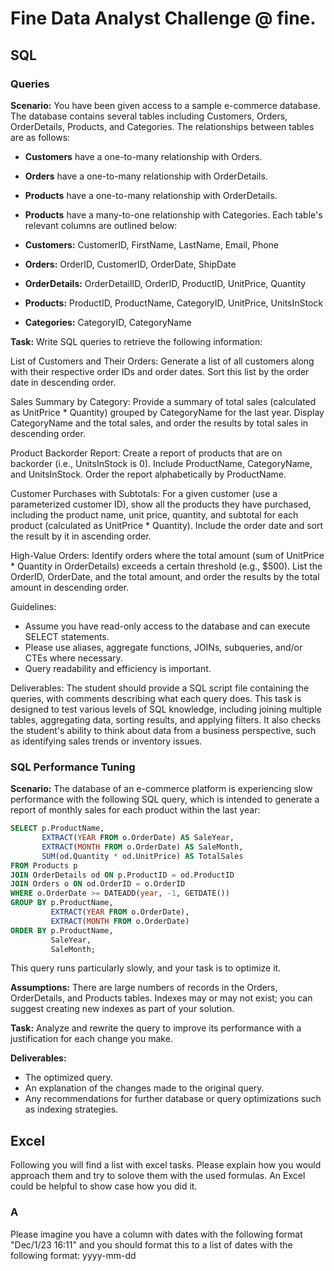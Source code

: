 # Fine Data Analyst Challenge @ fine.

## SQL

### Queries

__Scenario:__
You have been given access to a sample e-commerce database. The database contains several tables including Customers, Orders, OrderDetails, Products, and Categories. The relationships between tables are as follows:

- __Customers__ have a one-to-many relationship with Orders.
- __Orders__ have a one-to-many relationship with OrderDetails.
- __Products__ have a one-to-many relationship with OrderDetails.
- __Products__ have a many-to-one relationship with Categories.
Each table's relevant columns are outlined below:

- __Customers:__ CustomerID, FirstName, LastName, Email, Phone
- __Orders:__ OrderID, CustomerID, OrderDate, ShipDate
- __OrderDetails:__ OrderDetailID, OrderID, ProductID, UnitPrice, Quantity
- __Products:__ ProductID, ProductName, CategoryID, UnitPrice, UnitsInStock
- __Categories:__ CategoryID, CategoryName

__Task:__
Write SQL queries to retrieve the following information:

List of Customers and Their Orders:
Generate a list of all customers along with their respective order IDs and order dates. Sort this list by the order date in descending order.

Sales Summary by Category:
Provide a summary of total sales (calculated as UnitPrice * Quantity) grouped by CategoryName for the last year. Display CategoryName and the total sales, and order the results by total sales in descending order.

Product Backorder Report:
Create a report of products that are on backorder (i.e., UnitsInStock is 0). Include ProductName, CategoryName, and UnitsInStock. Order the report alphabetically by ProductName.

Customer Purchases with Subtotals:
For a given customer (use a parameterized customer ID), show all the products they have purchased, including the product name, unit price, quantity, and subtotal for each product (calculated as UnitPrice * Quantity). Include the order date and sort the result by it in ascending order.

High-Value Orders:
Identify orders where the total amount (sum of UnitPrice * Quantity in OrderDetails) exceeds a certain threshold (e.g., $500). List the OrderID, OrderDate, and the total amount, and order the results by the total amount in descending order.

Guidelines:
- Assume you have read-only access to the database and can execute SELECT statements.
- Please use aliases, aggregate functions, JOINs, subqueries, and/or CTEs where necessary.
- Query readability and efficiency is important.

Deliverables:
The student should provide a SQL script file containing the queries, with comments describing what each query does.
This task is designed to test various levels of SQL knowledge, including joining multiple tables, aggregating data, sorting results, and applying filters. It also checks the student's ability to think about data from a business perspective, such as identifying sales trends or inventory issues.

### SQL Performance Tuning

__Scenario:__
The database of an e-commerce platform is experiencing slow performance with the following SQL query, which is intended to generate a report of monthly sales for each product within the last year:

```sql
SELECT p.ProductName, 
       EXTRACT(YEAR FROM o.OrderDate) AS SaleYear,
       EXTRACT(MONTH FROM o.OrderDate) AS SaleMonth,
       SUM(od.Quantity * od.UnitPrice) AS TotalSales
FROM Products p
JOIN OrderDetails od ON p.ProductID = od.ProductID
JOIN Orders o ON od.OrderID = o.OrderID
WHERE o.OrderDate >= DATEADD(year, -1, GETDATE())
GROUP BY p.ProductName, 
         EXTRACT(YEAR FROM o.OrderDate),
         EXTRACT(MONTH FROM o.OrderDate)
ORDER BY p.ProductName, 
         SaleYear, 
         SaleMonth;
```
This query runs particularly slowly, and your task is to optimize it.

__Assumptions:__
There are large numbers of records in the Orders, OrderDetails, and Products tables.
Indexes may or may not exist; you can suggest creating new indexes as part of your solution.

__Task:__
Analyze and rewrite the query to improve its performance with a justification for each change you make.

__Deliverables:__

- The optimized query.
- An explanation of the changes made to the original query.
- Any recommendations for further database or query optimizations such as indexing strategies.

## Excel 
Following you will find a list with excel tasks. Please explain how you would approach them and try to solove them with the used formulas. An Excel could be helpful to show case how you did it.

### A 
Please imagine you have a column with dates with the following format "Dec/1/23 16:11" and you should format this to a list of dates with the following format: yyyy-mm-dd

